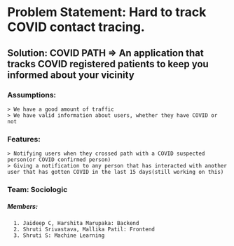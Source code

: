 

# Problem Statement: Hard to track COVID contact tracing. 

## Solution: COVID PATH => An application that tracks COVID registered patients to keep you informed about your vicinity 

### Assumptions:
    > We have a good amount of traffic
    > We have valid information about users, whether they have COVID or not
    
    
### Features:
    > Notifying users when they crossed path with a COVID suspected person(or COVID confirmed person)
    > Giving a notification to any person that has interacted with another user that has gotten COVID in the last 15 days(still working on this)
    
### Team: Sociologic
##### Members:
      1. Jaideep C, Harshita Marupaka: Backend
      2. Shruti Srivastava, Mallika Patil: Frontend
      3. Shruti S: Machine Learning
